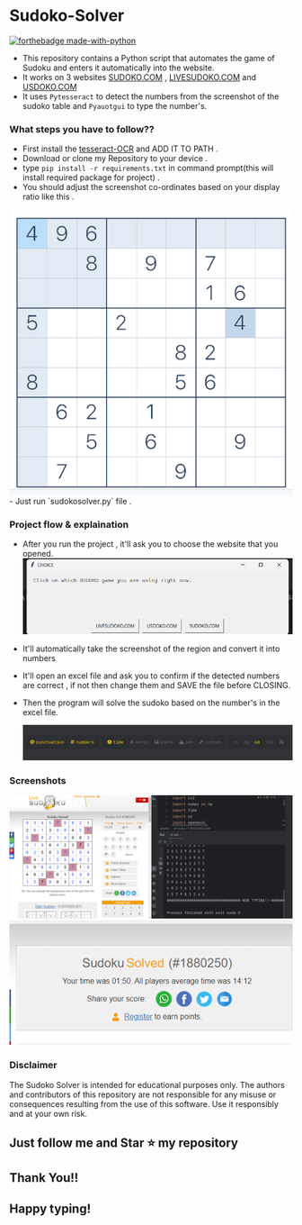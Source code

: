 # Sudoko-Solver
[![forthebadge made-with-python](http://ForTheBadge.com/images/badges/made-with-python.svg)](https://www.python.org/)                 

- This repository contains a Python script that automates the game of Sudoku and enters it automatically into the website.
- It works on 3 websites  [SUDOKO.COM](https://sudoku.com/) , [LIVESUDOKO.COM](https://www.livesudoku.com/) and [USDOKO.COM](https://www.usdoku.com/)
- It uses `Pytesseract` to detect the numbers from the screenshot of the sudoko table and `Pyauotgui` to type the number's.

### What steps you have to follow??

- First install the [tesseract-OCR](https://tesseract-ocr.github.io/tessdoc/Downloads.html) and ADD IT TO PATH .
-  Download or clone my Repository to your device .
- type `pip install -r requirements.txt` in command prompt(this will install required package for project) .
- You should adjust the screenshot co-ordinates based on your display ratio like this . 
 <img src= "https://github.com/MusadiqPasha/Sudoko-Solver/blob/main/ScreenShots/region.png">
- Just run `sudokosolver.py` file .

### Project flow & explaination

- After you run the project , it'll ask you to choose the website that you opened.
    <img src='https://github.com/MusadiqPasha/Sudoko-Solver/blob/main/ScreenShots/gui.png'>
- It'll automatically take the screenshot of the region and convert it into numbers
- It'll open an excel file and ask you to confirm if the detected numbers are correct , if not then change them and SAVE the file before CLOSING.
- Then the program will solve the sudoko based on the number's in the excel file.
  
  <img src='https://github.com/MusadiqPasha/MonkeyType-BOT/blob/main/modes.png'>



### Screenshots

<img src="https://github.com/MusadiqPasha/Sudoko-Solver/blob/main/ScreenShots/splitscreen.png">

<img src="https://github.com/MusadiqPasha/Sudoko-Solver/blob/main/ScreenShots/aftermath.png">


### Disclaimer
The Sudoko Solver is intended for educational purposes only. The authors and contributors of this repository are not responsible for any misuse or consequences resulting from the use of this software. Use it responsibly and at your own risk.


## Just follow me and Star ⭐ my repository 
## Thank You!!
## Happy typing!
